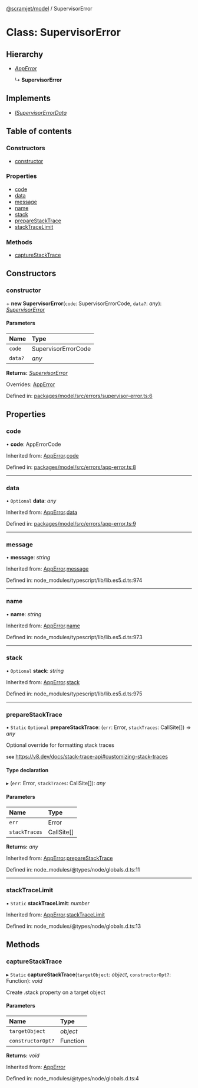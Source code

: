 [@scramjet/model](../README.md) / SupervisorError

# Class: SupervisorError

## Hierarchy

- [*AppError*](apperror.md)

  ↳ **SupervisorError**

## Implements

- [*ISupervisorErrorData*](../README.md#isupervisorerrordata)

## Table of contents

### Constructors

- [constructor](supervisorerror.md#constructor)

### Properties

- [code](supervisorerror.md#code)
- [data](supervisorerror.md#data)
- [message](supervisorerror.md#message)
- [name](supervisorerror.md#name)
- [stack](supervisorerror.md#stack)
- [prepareStackTrace](supervisorerror.md#preparestacktrace)
- [stackTraceLimit](supervisorerror.md#stacktracelimit)

### Methods

- [captureStackTrace](supervisorerror.md#capturestacktrace)

## Constructors

### constructor

\+ **new SupervisorError**(`code`: SupervisorErrorCode, `data?`: *any*): [*SupervisorError*](supervisorerror.md)

#### Parameters

| Name | Type |
| :------ | :------ |
| `code` | SupervisorErrorCode |
| `data?` | *any* |

**Returns:** [*SupervisorError*](supervisorerror.md)

Overrides: [AppError](apperror.md)

Defined in: [packages/model/src/errors/supervisor-error.ts:6](https://github.com/scramjet-cloud-platform/scramjet-csi-dev/blob/8f44413a/packages/model/src/errors/supervisor-error.ts#L6)

## Properties

### code

• **code**: AppErrorCode

Inherited from: [AppError](apperror.md).[code](apperror.md#code)

Defined in: [packages/model/src/errors/app-error.ts:8](https://github.com/scramjet-cloud-platform/scramjet-csi-dev/blob/8f44413a/packages/model/src/errors/app-error.ts#L8)

___

### data

• `Optional` **data**: *any*

Inherited from: [AppError](apperror.md).[data](apperror.md#data)

Defined in: [packages/model/src/errors/app-error.ts:9](https://github.com/scramjet-cloud-platform/scramjet-csi-dev/blob/8f44413a/packages/model/src/errors/app-error.ts#L9)

___

### message

• **message**: *string*

Inherited from: [AppError](apperror.md).[message](apperror.md#message)

Defined in: node_modules/typescript/lib/lib.es5.d.ts:974

___

### name

• **name**: *string*

Inherited from: [AppError](apperror.md).[name](apperror.md#name)

Defined in: node_modules/typescript/lib/lib.es5.d.ts:973

___

### stack

• `Optional` **stack**: *string*

Inherited from: [AppError](apperror.md).[stack](apperror.md#stack)

Defined in: node_modules/typescript/lib/lib.es5.d.ts:975

___

### prepareStackTrace

▪ `Static` `Optional` **prepareStackTrace**: (`err`: Error, `stackTraces`: CallSite[]) => *any*

Optional override for formatting stack traces

**`see`** https://v8.dev/docs/stack-trace-api#customizing-stack-traces

#### Type declaration

▸ (`err`: Error, `stackTraces`: CallSite[]): *any*

#### Parameters

| Name | Type |
| :------ | :------ |
| `err` | Error |
| `stackTraces` | CallSite[] |

**Returns:** *any*

Inherited from: [AppError](apperror.md).[prepareStackTrace](apperror.md#preparestacktrace)

Defined in: node_modules/@types/node/globals.d.ts:11

___

### stackTraceLimit

▪ `Static` **stackTraceLimit**: *number*

Inherited from: [AppError](apperror.md).[stackTraceLimit](apperror.md#stacktracelimit)

Defined in: node_modules/@types/node/globals.d.ts:13

## Methods

### captureStackTrace

▸ `Static` **captureStackTrace**(`targetObject`: *object*, `constructorOpt?`: Function): *void*

Create .stack property on a target object

#### Parameters

| Name | Type |
| :------ | :------ |
| `targetObject` | *object* |
| `constructorOpt?` | Function |

**Returns:** *void*

Inherited from: [AppError](apperror.md)

Defined in: node_modules/@types/node/globals.d.ts:4
